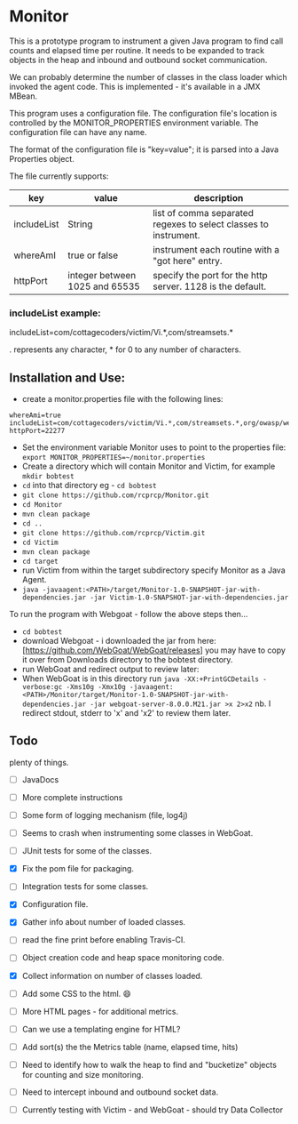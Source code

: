 # **Monitor**

This is a prototype program to instrument a given Java program to find call counts
and elapsed time per routine.  It needs to be expanded to track objects in the heap and inbound and outbound socket communication.

We can probably determine the number of classes in the class loader which invoked the agent code.
This is implemented - it's available in a JMX MBean.

This program uses a configuration file.  The configuration file's location is controlled by the
MONITOR_PROPERTIES environment variable.  The configuration file can have any name.  

The format of the configuration file is "key=value"; it is parsed into a Java Properties object. 

The file currently supports:

|key|value|description|
|---|---|---| 
includeList|String| list of comma separated regexes to select classes to instrument. 
whereAmI|true or false|instrument each routine with a "got here" entry.
httpPort| integer between 1025 and 65535|specify the port for the http server. 1128 is the default.
### **includeList example:**
includeList=com/cottagecoders/victim/Vi.\*,com/streamsets.\*

. represents any character, * for 0 to any number of characters.

## **Installation and Use:** 
* create a monitor.properties file with the following lines:
```
whereAmi=true
includeList=com/cottagecoders/victim/Vi.*,com/streamsets.*,org/owasp/webgoat.*,org/springframework.*
httpPort=22277
```
* Set the environment variable Monitor uses to point to the properties file: `export MONITOR_PROPERTIES=~/monitor.properties`
* Create a directory which will contain Monitor and Victim, for example `mkdir bobtest`
* `cd` into that directory eg - `cd bobtest`
* `git clone https://github.com/rcprcp/Monitor.git`
* `cd Monitor`
* `mvn clean package`
* `cd ..`
* `git clone https://github.com/rcprcp/Victim.git`
* `cd Victim`
* `mvn clean package`
* `cd target`
* run Victim from within the target subdirectory specify Monitor as a Java Agent.
* `java -javaagent:<PATH>/target/Monitor-1.0-SNAPSHOT-jar-with-dependencies.jar -jar Victim-1.0-SNAPSHOT-jar-with-dependencies.jar`

To run the program with Webgoat - follow the above steps then... 
* `cd bobtest`
* download Webgoat - i downloaded the jar from here: [https://github.com/WebGoat/WebGoat/releases]  you may have to copy it over from Downloads directory to the bobtest directory.
* run WebGoat and redirect output to review later:
* When WebGoat is in this directory run `java -XX:+PrintGCDetails -verbose:gc -Xms10g -Xmx10g -javaagent:<PATH>/Monitor/target/Monitor-1.0-SNAPSHOT-jar-with-dependencies.jar -jar webgoat-server-8.0.0.M21.jar >x 2>x2` nb.  I redirect stdout, stderr to 'x' and 'x2' to review them later. 
## **Todo**
plenty of things.
- [ ] JavaDocs
- [ ] More complete instructions
- [ ] Some form of logging mechanism (file, log4j)
- [ ] Seems to crash when instrumenting some classes in WebGoat.
- [ ] JUnit tests for some of the classes.
- [x] Fix the pom file for packaging.
- [ ] Integration tests for some classes.
- [x] Configuration file.
- [x] Gather info about number of loaded classes.
- [ ] read the fine print before enabling Travis-CI.
- [ ] Object creation code and heap space monitoring code.
- [x] Collect information on number of classes loaded.
- [ ] Add some CSS to the html.   :smile: 
- [ ] More HTML pages - for additional metrics.
- [ ] Can we use a templating engine for HTML?
- [ ] Add sort(s) the the Metrics table (name, elapsed time, hits)
- [ ] Need to identify how to walk the heap to find and "bucketize" objects for counting and size monitoring. 
- [ ] Need to intercept inbound and outbound socket data.  
- [ ] Currently testing with Victim - and WebGoat - should try Data Collector

